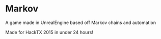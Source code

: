 # Markov
A game made in UnrealEngine based off Markov chains and automation

Made for HackTX 2015 in under 24 hours!
